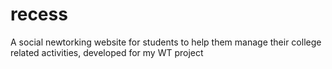 # recess

A social newtorking website for students to help them manage their college related activities, developed for my WT project